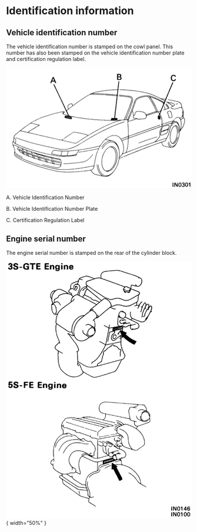 # Identification information

## Vehicle identification number

The vehicle identification number is stamped on the cowl panel. This number has also been stamped on the vehicle
identification number plate and certification regulation label.

![](images/IN0301.webp#illustration)

A. Vehicle Identification Number

B. Vehicle Identification Number Plate

C. Certification Regulation Label

## Engine serial number

The engine serial number is stamped on the rear of the cylinder block.

![](images/IN0146_IN0100.webp#illustration){ width="50%" }